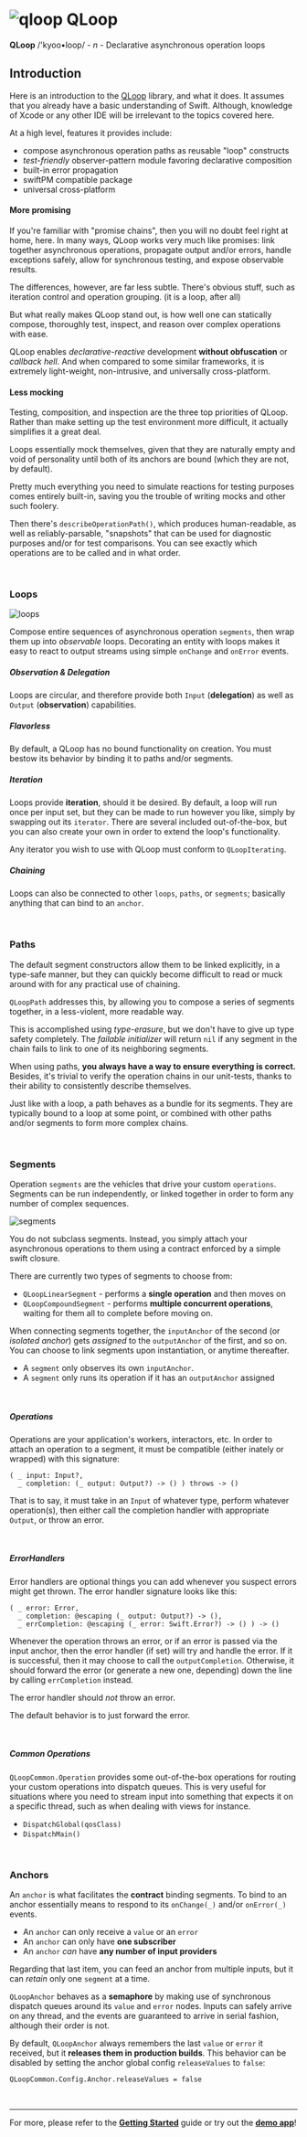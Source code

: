 # ![qloop](icon.png) QLoop

**QLoop** /'kyoo•loop/ - *n* - Declarative asynchronous operation loops

## Introduction

Here is an introduction to the [QLoop](https://github.com/quickthyme/qloop)
library, and what it does. It assumes that you already have a basic
understanding of Swift. Although, knowledge of Xcode or any other IDE will
be irrelevant to the topics covered here.

At a high level, features it provides include:

  - compose asynchronous operation paths as reusable "loop" constructs
  - *test-friendly* observer-pattern module favoring declarative composition
  - built-in error propagation
  - swiftPM compatible package
  - universal cross-platform

#### More promising

If you're familiar with "promise chains", then you will no doubt feel right at
home, here. In many ways, QLoop works very much like promises: link together
asynchronous operations, propagate output and/or errors, handle exceptions
safely, allow for synchronous testing, and expose observable results.

The differences, however, are far less subtle. There's obvious stuff, such
as iteration control and operation grouping. (it is a loop, after all)

But what really makes QLoop stand out, is how well one can statically compose,
thoroughly test, inspect, and reason over complex operations with ease.

QLoop enables *declarative-reactive* development **without obfuscation** or
*callback hell*. And when compared to some similar frameworks, it is extremely
light-weight, non-intrusive, and universally cross-platform.

#### Less mocking

Testing, composition, and inspection are the three top priorities of QLoop.
Rather than make setting up the test environment more difficult, it actually
simplifies it a great deal.

Loops essentially mock themselves, given that they are naturally
empty and void of personality until both of its anchors are bound (which they
are not, by default).

Pretty much everything you need to simulate reactions for testing
purposes comes entirely built-in, saving you the trouble of writing mocks and
other such foolery.

Then there's `describeOperationPath()`, which produces human-readable,
as well as reliably-parsable, "snapshots" that can be used for diagnostic
purposes and/or for test comparisons. You can see exactly which operations
are to be called and in what order.


<br />

### Loops

![loops](loops.png)

Compose entire sequences of asynchronous operation `segments`, then wrap them
up into *observable* loops. Decorating an entity with loops makes it easy
to react to output streams using simple `onChange` and `onError` events.

##### Observation & Delegation

Loops are circular, and therefore provide both `Input` (**delegation**) as well as
`Output` (**observation**) capabilities.

##### Flavorless

By default, a QLoop has no bound functionality on creation. You must bestow
its behavior by binding it to paths and/or segments.

##### Iteration

Loops provide **iteration**, should it be desired. By default, a loop will
run once per input set, but they can be made to run however you like, simply
by swapping out its `iterator`. There are several included out-of-the-box,
but you can also create your own in order to extend the loop's functionality.

Any iterator you wish to use with QLoop must conform to `QLoopIterating`.

##### Chaining

Loops can also be connected to other `loops`, `paths`, or `segments`;
basically anything that can bind to an `anchor`.



<br />

### Paths

The default segment constructors allow them to be linked explicitly,
in a type-safe manner, but they can quickly become difficult to read
or muck around with for any practical use of chaining.

`QLoopPath` addresses this, by allowing you to compose a series
of segments together, in a less-violent, more readable way.

This is accomplished using *type-erasure*, but we don't have to give up
type safety completely. The *failable initializer* will return `nil` if
any segment in the chain fails to link to one of its neighboring segments.

When using paths, **you always have a way to ensure everything is correct.**
Besides, it's trivial to verify the operation chains in our unit-tests,
thanks to their ability to consistently describe themselves.

Just like with a loop, a path behaves as a bundle for its segments. They
are typically bound to a loop at some point, or combined with other paths
and/or segments to form more complex chains.


<br />

### Segments

Operation `segments` are the vehicles that drive your custom `operations`.
Segments can be run independently, or linked together in order to form any
number of complex sequences.

![segments](segments.png)

You do not subclass segments. Instead, you simply attach your asynchronous
operations to them using a contract enforced by a simple swift closure.

There are currently two types of segments to choose from:

 - `QLoopLinearSegment` - performs a **single operation** and then moves on
 - `QLoopCompoundSegment` - performs **multiple concurrent operations**,
   waiting for them all to complete before moving on.

When connecting segments together, the `inputAnchor` of the second
(or *isolated anchor*)
gets *assigned* to the `outputAnchor` of the first, and so on. You can
choose to link segments upon instantiation, or anytime thereafter.

  - A `segment` only observes its own `inputAnchor`.
  - A `segment` only runs its operation if it has an `outputAnchor` assigned


<br />

##### Operations

Operations are your application's workers, interactors, etc. In order to attach
an operation to a segment, it must be compatible (either inately or wrapped)
with this signature:

```
( _ input: Input?,
  _ completion: (_ output: Output?) -> () ) throws -> ()
```

That is to say, it must take in an `Input` of whatever type, perform whatever
operation(s), then either call the completion handler with appropriate
`Output`, or throw an error.


<br />

##### ErrorHandlers

Error handlers are optional things you can add whenever you suspect errors might
get thrown. The error handler signature looks like this:

```
( _ error: Error,
  _ completion: @escaping (_ output: Output?) -> (),
  _ errCompletion: @escaping (_ error: Swift.Error?) -> () ) -> ()
```

Whenever the operation throws an error, or if an error is passed via the input
anchor, then the error handler (if set) will try and handle the error. If it is
successful, then it may choose to call the `outputCompletion`. Otherwise, it
should forward the error (or generate a new one, depending) down the line by
calling `errCompletion` instead.

The error handler should *not* throw an error.

The default behavior is to just forward the error.

<br />

##### Common Operations

`QLoopCommon.Operation` provides some out-of-the-box operations for routing
your custom operations into dispatch queues. This is very useful for situations 
where you need to stream input into something that expects it on a specific
thread, such as when dealing with views for instance.

 - `DispatchGlobal(qosClass)`
 - `DispatchMain()`


<br />

### Anchors

An `anchor` is what facilitates the **contract** binding segments. To bind
to an anchor essentially means to respond to its `onChange(_)` and/or
`onError(_)` events.

 - An `anchor` can only receive a `value` or an `error`
 - An `anchor` can only have **one subscriber**
 - An `anchor` *can* have **any number of input providers**

Regarding that last item, you can feed an anchor from multiple inputs, but it can
*retain* only one `segment` at a time.

`QLoopAnchor` behaves as a **semaphore** by making use of synchronous dispatch
queues around its `value` and `error` nodes. Inputs can safely arrive on any thread,
and the events are guaranteed to arrive in serial fashion, although their order is not.

By default, `QLoopAnchor` always remembers the last `value` or `error` it received, but
it  **releases them in production builds**. This behavior can be disabled by
setting the anchor global config `releaseValues` to `false`:

`QLoopCommon.Config.Anchor.releaseValues = false`

<br />

---

For more, please refer to the **[Getting Started](getting-started.md)** guide
or try out the **[demo app](https://github.com/quickthyme/qloop-demo)**!

<br />
